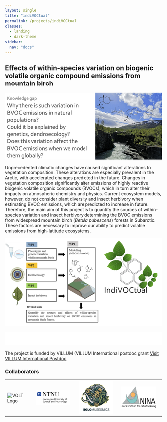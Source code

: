 ```yaml
---
layout: single
title: "indiVOCtual"
permalink: /projects/indiVOCtual
classes:
  - landing
  - dark-theme
sidebar:
  nav: "docs"
---
```


## Effects of within-species variation on biogenic volatile organic compound emissions from mountain birch

![Description of the image](/assets/images/indivoc_knowledgegap.png)


Unprecedented climatic changes have caused significant alterations to vegetation composition. These alterations are especially prevalent in the Arctic, with accelerated changes predicted in the future. Changes in vegetation composition significantly alter emissions of highly reactive biogenic volatile organic compounds (BVOCs), which in turn alter their impacts on atmospheric chemistry and physics.
Current ecosystem models, however, do not consider plant diversity and insect herbivory when estimating BVOC emissions, which are predicted to increase in future.
Therefore, the main aim of this project is to quantify the sources of within-species variation and insect herbivory determining the BVOC emissions from widespread mountain birch (*Betula pubescens*) forests in Subarctic. These factors are necessary to improve our ability to predict volatile emissions from high-latitude ecosystems.



![Concept figure of IndiVOCtual - linking phenotypic and genetic diversity, insect herbivory, and modelling to asses within-species varfiation of moutain birch volatile emissions.](/assets/images/concept_logo.png) 

![Description of the image](/assets/images/villum_fonden_logo_hvid_RGB.png)

The project is funded by VILLUM (VILLUM International postdoc grant
[Visit VILLUM International Postdoc](https://villumfonden.dk/en/group/grantsubarea/villum-international-postdoc)

### Collaborators


<table>
  <tr>
    <td style="padding-right:20px;">
      <img src="/assets/images/VOLT_logo_white_Full_logo_color.png" alt="VOLT Logo" style="width:200px; height:auto;">
    </td>
    <td style="padding-right: 20px;">
      <img src="/assets/images/Screenshot%202024-12-20%20at%2012.16.31.png" alt="NTNU Museum" style="width:200px; height:auto;">
    </td>
    <td style="padding-right: 20px;">
      <img src="/assets/images/holologo.png" alt="Holo Logo" style="width:200px; height:auto;">
    </td>
    <td style="padding-right: 20px;">
      <img src="/assets/images/ninalog.jpeg" alt="NINA Logo" style="width:200px; height:auto;">
    </td>
  </tr>
</table>


